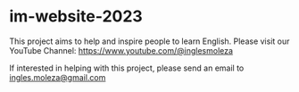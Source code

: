 # im-website-2023

This project aims to help and inspire people to learn English.
Please visit our YouTube Channel: https://www.youtube.com/@inglesmoleza

If interested in helping with this project, please send an email to ingles.moleza@gmail.com
